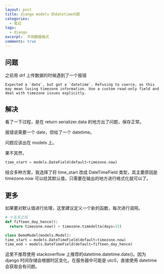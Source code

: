 ```yaml
---
layout: post
title: django models 的datetime问题
categories: 
  - 笔记
tags:
  - django
excerpt:  不同数据格式
comments: true
---
```


## 问题

之前用 drf 上传数据的时候遇到了一个报错

```
Expected a `date`, but got a `datetime`. Refusing to coerce, as this may mean losing timezone information. Use a custom read-only field and deal with timezone issues explicitly.
```

##  解决

看了一下过程，是在 return serializer.data 的地方出了问题，保存正常。

报错说需要一个 date，但给了一个 datetime。

问题应该出在 models 上。

果不其然，

```py
time_start = models.DateField(default=timezone.now)
```

结合多种方案，我选择了将 time_start 改成 DateTimeField 类型，其主要原因是 timezone.now 可以给其默认值，只需要在输出的地方进行格式化就可以了。

## 更多

如果要对默认值进行处理，这里建议定义一个新的函数，每次进行调用。

```py
# 十五天之后
def fifteen_day_hence():
  return timezone.now() + timezone.timedelta(days=15)

class DemoModel(models.Model):
time_start = models.DateTimeField(default=timezone.now)
time_end = models.DateTimeField(default=fifteen_day_hence)
```


这里不推荐使用 stackoverflow 上推荐的datetime.datetime.date()。因为 django 时间存储会根据时区变化，在服务器中可能是 utc0，直接使用 datetime 会获取会有问题。

